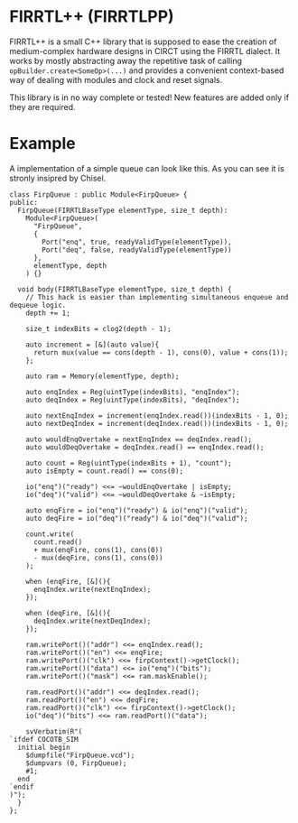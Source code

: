 # FIRRTL++ (FIRRTLPP)
FIRRTL++ is a small C++ library that is supposed to ease the creation of medium-complex hardware designs in CIRCT using the FIRRTL dialect.
It works by mostly abstracting away the repetitive task of calling `opBuilder.create<SomeOp>(...)` and provides a convenient
context-based way of dealing with modules and clock and reset signals.

This library is in no way complete or tested! New features are added only if they are required.

# Example
A implementation of a simple queue can look like this. As you can see it is stronly insipred by Chisel.

```
class FirpQueue : public Module<FirpQueue> {
public:
  FirpQueue(FIRRTLBaseType elementType, size_t depth):
    Module<FirpQueue>(
      "FirpQueue",
      {
        Port("enq", true, readyValidType(elementType)),
        Port("deq", false, readyValidType(elementType))
      },
      elementType, depth
    ) {}
  
  void body(FIRRTLBaseType elementType, size_t depth) {
    // This hack is easier than implementing simultaneous enqueue and dequeue logic.
    depth += 1;

    size_t indexBits = clog2(depth - 1);

    auto increment = [&](auto value){
      return mux(value == cons(depth - 1), cons(0), value + cons(1));
    };

    auto ram = Memory(elementType, depth);

    auto enqIndex = Reg(uintType(indexBits), "enqIndex");
    auto deqIndex = Reg(uintType(indexBits), "deqIndex");

    auto nextEnqIndex = increment(enqIndex.read())(indexBits - 1, 0);
    auto nextDeqIndex = increment(deqIndex.read())(indexBits - 1, 0);

    auto wouldEnqOvertake = nextEnqIndex == deqIndex.read();
    auto wouldDeqOvertake = deqIndex.read() == enqIndex.read();

    auto count = Reg(uintType(indexBits + 1), "count");
    auto isEmpty = count.read() == cons(0);

    io("enq")("ready") <<= ~wouldEnqOvertake | isEmpty;
    io("deq")("valid") <<= ~wouldDeqOvertake & ~isEmpty;

    auto enqFire = io("enq")("ready") & io("enq")("valid");
    auto deqFire = io("deq")("ready") & io("deq")("valid");

    count.write(
      count.read()
      + mux(enqFire, cons(1), cons(0))
      - mux(deqFire, cons(1), cons(0))
    );

    when (enqFire, [&](){
      enqIndex.write(nextEnqIndex);
    });

    when (deqFire, [&](){
      deqIndex.write(nextDeqIndex);
    });

    ram.writePort()("addr") <<= enqIndex.read();
    ram.writePort()("en") <<= enqFire;
    ram.writePort()("clk") <<= firpContext()->getClock();
    ram.writePort()("data") <<= io("enq")("bits");
    ram.writePort()("mask") <<= ram.maskEnable();

    ram.readPort()("addr") <<= deqIndex.read();
    ram.readPort()("en") <<= deqFire;
    ram.readPort()("clk") <<= firpContext()->getClock();
    io("deq")("bits") <<= ram.readPort()("data");

    svVerbatim(R"(
`ifdef COCOTB_SIM
  initial begin
    $dumpfile("FirpQueue.vcd");
    $dumpvars (0, FirpQueue);
    #1;
  end
`endif
)");
  }
};
```
